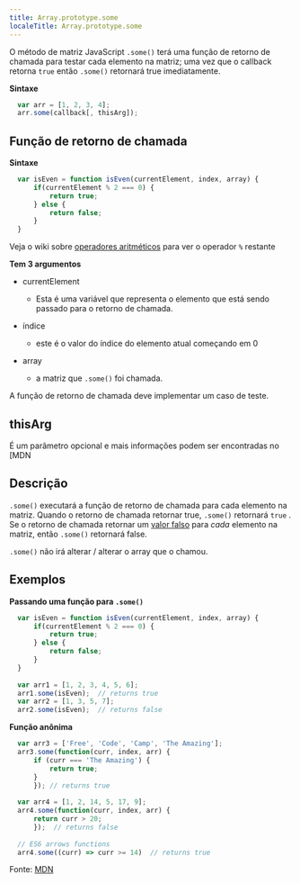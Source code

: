 ```yaml
---
title: Array.prototype.some
localeTitle: Array.prototype.some
---
```

O método de matriz JavaScript `.some()` terá uma função de retorno de chamada para testar cada elemento na matriz; uma vez que o callback retorna `true` então `.some()` retornará true imediatamente.

**Sintaxe**

```javascript
  var arr = [1, 2, 3, 4]; 
  arr.some(callback[, thisArg]); 
```

## Função de retorno de chamada

**Sintaxe**

```javascript
  var isEven = function isEven(currentElement, index, array) { 
      if(currentElement % 2 === 0) { 
          return true; 
      } else { 
          return false; 
      } 
  } 
```

Veja o wiki sobre [operadores aritméticos](https://developer.mozilla.org/en-US/docs/Web/JavaScript/Reference/Operators/Arithmetic_Operators) para ver o operador `%` restante

**Tem 3 argumentos**

*   currentElement
    
    *   Esta é uma variável que representa o elemento que está sendo passado para o retorno de chamada.
*   índice
    
    *   este é o valor do índice do elemento atual começando em 0
*   array
    
    *   a matriz que `.some()` foi chamada.

A função de retorno de chamada deve implementar um caso de teste.

## thisArg

É um parâmetro opcional e mais informações podem ser encontradas no \[MDN

## Descrição

`.some()` executará a função de retorno de chamada para cada elemento na matriz. Quando o retorno de chamada retornar true, `.some()` retornará `true` . Se o retorno de chamada retornar um [valor falso](https://developer.mozilla.org/en-US/docs/Glossary/Falsy) para _cada_ elemento na matriz, então `.some()` retornará false.

`.some()` não irá alterar / alterar o array que o chamou.

## Exemplos

**Passando uma função para `.some()`**

```javascript
  var isEven = function isEven(currentElement, index, array) { 
      if(currentElement % 2 === 0) { 
          return true; 
      } else { 
          return false; 
      } 
  } 
 
  var arr1 = [1, 2, 3, 4, 5, 6]; 
  arr1.some(isEven);  // returns true 
  var arr2 = [1, 3, 5, 7]; 
  arr2.some(isEven);  // returns false 
```

**Função anônima**

```javascript
  var arr3 = ['Free', 'Code', 'Camp', 'The Amazing']; 
  arr3.some(function(curr, index, arr) { 
      if (curr === 'The Amazing') { 
          return true; 
      } 
      }); // returns true 
 
  var arr4 = [1, 2, 14, 5, 17, 9]; 
  arr4.some(function(curr, index, arr) { 
      return curr > 20; 
      });  // returns false 
 
  // ES6 arrows functions 
  arr4.some((curr) => curr >= 14)  // returns true 
```

Fonte: [MDN](https://developer.mozilla.org/en-US/docs/Web/JavaScript/Reference/Global_Objects/Array/some)